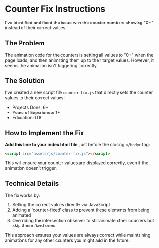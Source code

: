 # Counter Fix Instructions

I've identified and fixed the issue with the counter numbers showing "0+" instead of their correct values.

## The Problem
The animation code for the counters is setting all values to "0+" when the page loads, and then animating them up to their target values. However, it seems the animation isn't triggering correctly.

## The Solution
I've created a new script file `counter-fix.js` that directly sets the counter values to their correct values:
- Projects Done: 6+
- Years of Experience: 1+
- Education: ITB

## How to Implement the Fix

**Add this line to your index.html file**, just before the closing `</body>` tag:

```html
<script src="assets/js/counter-fix.js"></script>
```

This will ensure your counter values are displayed correctly, even if the animation doesn't trigger.

## Technical Details

The fix works by:
1. Setting the correct values directly via JavaScript
2. Adding a 'counter-fixed' class to prevent these elements from being animated
3. Overriding the intersection observer to still animate other counters but skip these fixed ones

This approach ensures your values are always correct while maintaining animations for any other counters you might add in the future.
